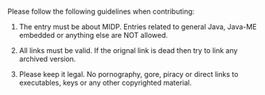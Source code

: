 
Please follow the following guidelines when contributing: 

1. The entry must be about MIDP. Entries related to general Java, Java-ME embedded or anything else are NOT allowed.

2. All links must be valid. If the orignal link is dead then try to link any archived version.

3. Please keep it legal. No pornography, gore, piracy or direct links to executables, keys or any other copyrighted material.  


